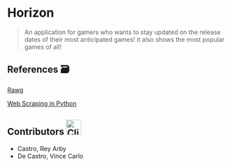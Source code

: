 # Horizon
> An application for gamers who wants to stay updated on the release dates of their most anticipated games!
it also shows the most popular games of all!

## References :card_file_box:

[Rawg](https://rawg.io/) 


[Web Scraping in Python](https://youtu.be/bargNl2WeN4?si=XM9B7MSq2PSU-kuj)
## Contributors <img src="https://raw.githubusercontent.com/Tarikul-Islam-Anik/Animated-Fluent-Emojis/master/Emojis/Food/Clinking%20Beer%20Mugs.png" alt="Clinking Beer Mugs" width="35" height="35" />
- Castro, Rey Arby
- De Castro, Vince Carlo
